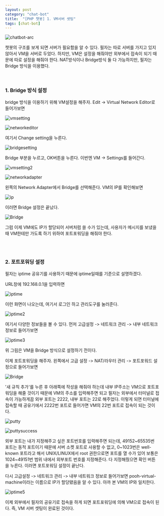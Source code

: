 ```yaml
---
layout: post
category: "chat-bot"
title:  "[PHP 챗봇] 1. VM서버 셋팅"
tags: [chat-bot]
---
```


![chatbot-arc](https://github.com/P00HP00H/P00HP00H.github.io/blob/master/img/vmserver-setting/chatbot-arc.JPG?raw=true)

챗봇의 구조를 보게 되면 서버가 필요함을 알 수 있다. 필자는 따로 서버를 가지고 있지 않아서 VM을 서버로 두었다. 하지만, VM은 설정을 해줘야만 외부에서 접속이 되기 때문에 따로 설정을 해줘야 한다.  NAT방식이나 Bridge방식 둘 다 가능하지만, 필자는 Bridge 방식을 이용했다.   
<br><br>
<h3>1. Bridge 방식 설정</h3>

bridge 방식을 이용하기 위해 VM설정을 해주자. Edit -> Virtual Network Editor로 들어가보면

![vmsetting](https://github.com/P00HP00H/P00HP00H.github.io/blob/master/img/vmserver-setting/vmsetting.jpg?raw=true)

![networkeditor](https://github.com/P00HP00H/P00HP00H.github.io/blob/master/img/vmserver-setting/networkeditor.JPG?raw=true)

여기서 Change setting을 누른다.

![bridgesetting](https://github.com/P00HP00H/P00HP00H.github.io/blob/master/img/vmserver-setting/bridgesetting.JPG?raw=true)

Bridge 부분을 누르고, OK버튼을 누른다. 이번엔 VM -> Settings를 들어간다.

![vmsetting2](https://github.com/P00HP00H/P00HP00H.github.io/blob/master/img/vmserver-setting/vmsetting2.jpg?raw=true)

![networkadapter](https://github.com/P00HP00H/P00HP00H.github.io/blob/master/img/vmserver-setting/networkadapter.JPG?raw=true)

왼쪽의 Network Adapter에서 Bridge를 선택해준다. VM의 IP를 확인해보면

![ip](https://github.com/P00HP00H/P00HP00H.github.io/blob/master/img/vmserver-setting/ip.jpg?raw=true)

이러면 Bridge 설정은 끝났다. 

![Bridge](https://github.com/P00HP00H/P00HP00H.github.io/blob/4f88b77a75c27f99b7b478f210814a31c7f77347/img/Bridge.JPG?raw=true)

그럼 이제 VM에도 IP가 할당되어 서버처럼 쓸 수가 있는데, 사용자가 메시지를 보냈을 때 VM한테만 가도록 하기 위하여 포트포워딩을 해줘야 한다.

<br><br>

<h3>2. 포트포워딩 설정</h3>

필자는 iptime 공유기를 사용하기 때문에 iptime일때를 기준으로 설명하겠다.

URL창에 192.168.0.1을 입력하면

![iptime](https://github.com/P00HP00H/P00HP00H.github.io/blob/master/img/vmserver-setting/iptime.jpg?raw=true)

이런 화면이 나오는데, 여기서 로그인 하고 관리도구를 눌러준다.

![iptime2](https://github.com/P00HP00H/P00HP00H.github.io/blob/master/img/vmserver-setting/iptime2.jpg?raw=true)

여기서 다양한 정보들을 볼 수 있다. 먼저 고급설정 -> 네트워크 관리 -> 내부 네트워크 정보로 들어가보면

![iptime3](https://github.com/P00HP00H/P00HP00H.github.io/blob/master/img/vmserver-setting/iptime3.jpg?raw=true)

위 그림은 VM을 Bridge 방식으로 설정하기 전이다.

이제 포트포워딩을 해주자. 왼쪽에서 고급 설정 -> NAT/라우터 관리 -> 포트포워드 설정으로 들어가보면

![Bridge](https://github.com/P00HP00H/P00HP00H.github.io/blob/master/img/vmserver-setting/portforwarding.jpg?raw=true)

'새 규칙 추가'를 누른 후 아래쪽에 작성을 해줘야 하는데 내부 IP주소는 VM으로 포트포워딩을 해줄 것이기 때문에 VM의 주소를 입력해주면 되고 필자는 외부에서 터미널로 접속이 가능하게끔 외부 포트는 2222, 내부 포트는 22로 해주었다. 이렇게 되면 터미널에 접속할 때 공유기에서 2222번 포트로 들어가면 VM의 22번 포트로 접속이 되는 것이다.

![putty](https://github.com/P00HP00H/P00HP00H.github.io/blob/master/img/vmserver-setting/putty.JPG?raw=true)

![puttysuccess](https://github.com/P00HP00H/P00HP00H.github.io/blob/master/img/vmserver-setting/puttysuccess.jpg?raw=true)

외부 포트는 내가 지정해주고 싶은 포트번호를 입력해주면 되는데, 49152~65535번 포트는 동적 포트이기 때문에 서버 소켓 포트로 사용할 수 없고, 0~1023번은 well-known 포트라고 해서 UNIX/LINUX에서 root 권한으로면 포트를 열 수가 있어 보통은 1024~49151번 범위 내에서 외부포트 번호를 지정해준다. 다 지정해줬으면 확인 버튼을 누른다. 이러면 포트포워딩 설정이 끝난다.

다시 고급설정 -> 네트워크 관리 -> 내부 네트워크 정보로 들어가보면 pooh-virtual-machine이라는 이름으로 IP가 할당됐음을 알 수 있다. 아까 본 VM의 IP와 일치한다.

![iptime5](https://github.com/P00HP00H/P00HP00H.github.io/blob/master/img/vmserver-setting/iptime5.jpg?raw=true)

이제 외부에서 필자의 공유기로 접속을 하게 되면 포트포워딩에 의해 VM으로 접속이 된다. 즉, VM 서버 셋팅이 완료된 것이다.
